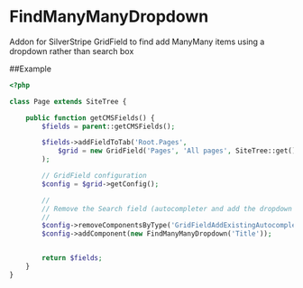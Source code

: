 FindManyManyDropdown
====================

Addon for SilverStripe GridField to find add ManyMany items using a dropdown rather than search box

##Example
```php
<?php

class Page extends SiteTree {

    public function getCMSFields() {
        $fields = parent::getCMSFields();

        $fields->addFieldToTab('Root.Pages', 
            $grid = new GridField('Pages', 'All pages', SiteTree::get())
        );

        // GridField configuration
        $config = $grid->getConfig();

        //
        // Remove the Search field (autocompleter and add the dropdown Field.
        //
        $config->removeComponentsByType('GridFieldAddExistingAutocompleter')
        $config->addComponent(new FindManyManyDropdown('Title'));


        return $fields;
    }
}

```
